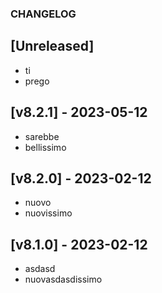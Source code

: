 ### CHANGELOG

## [Unreleased]
- ti
- prego

## [v8.2.1] - 2023-05-12
- sarebbe
- bellissimo

## [v8.2.0] - 2023-02-12
- nuovo 
- nuovissimo

## [v8.1.0] - 2023-02-12
- asdasd 
- nuovasdasdissimo

